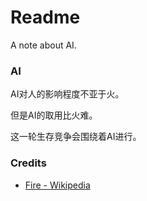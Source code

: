 # Readme
A note about AI.

### AI

AI对人的影响程度不亚于火。

但是AI的取用比火难。

这一轮生存竞争会围绕着AI进行。

### Credits
- [Fire - Wikipedia](https://en.wikipedia.org/wiki/Fire)
